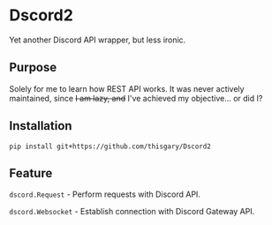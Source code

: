 # Dscord2

Yet another Discord API wrapper, but less ironic.

## Purpose

Solely for me to learn how REST API works.
It was never actively maintained, since ~~I am lazy, and~~ I've achieved my objective... or did I?

## Installation

    pip install git+https://github.com/thisgary/Dscord2

## Feature

`dscord.Request` - Perform requests with Discord API.

`dscord.Websocket` - Establish connection with Discord Gateway API.

